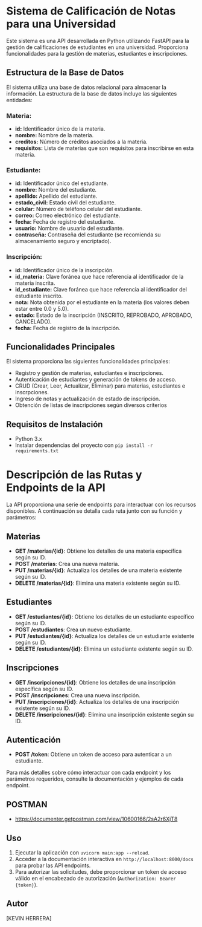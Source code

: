 # Sistema de Calificación de Notas para una Universidad

Este sistema es una API desarrollada en Python utilizando FastAPI para la gestión de calificaciones de estudiantes en una universidad. Proporciona funcionalidades para la gestión de materias, estudiantes e inscripciones.

## Estructura de la Base de Datos

El sistema utiliza una base de datos relacional para almacenar la información. La estructura de la base de datos incluye las siguientes entidades:

### Materia:
- **id:** Identificador único de la materia.
- **nombre:** Nombre de la materia.
- **creditos:** Número de créditos asociados a la materia.
- **requisitos:** Lista de materias que son requisitos para inscribirse en esta materia.

### Estudiante:
- **id:** Identificador único del estudiante.
- **nombre:** Nombre del estudiante.
- **apellido:** Apellido del estudiante.
- **estado_civil:** Estado civil del estudiante.
- **celular:** Número de teléfono celular del estudiante.
- **correo:** Correo electrónico del estudiante.
- **fecha:** Fecha de registro del estudiante.
- **usuario:** Nombre de usuario del estudiante.
- **contraseña:** Contraseña del estudiante (se recomienda su almacenamiento seguro y encriptado).

### Inscripción:
- **id:** Identificador único de la inscripción.
- **id_materia:** Clave foránea que hace referencia al identificador de la materia inscrita.
- **id_estudiante:** Clave foránea que hace referencia al identificador del estudiante inscrito.
- **nota:** Nota obtenida por el estudiante en la materia (los valores deben estar entre 0.0 y 5.0).
- **estado:** Estado de la inscripción (INSCRITO, REPROBADO, APROBADO, CANCELADO).
- **fecha:** Fecha de registro de la inscripción.

## Funcionalidades Principales

El sistema proporciona las siguientes funcionalidades principales:

- Registro y gestión de materias, estudiantes e inscripciones.
- Autenticación de estudiantes y generación de tokens de acceso.
- CRUD (Crear, Leer, Actualizar, Eliminar) para materias, estudiantes e inscrpciones.
- Ingreso de notas y actualización de estado de inscripción.
- Obtención de listas de inscripciones según diversos criterios

## Requisitos de Instalación

- Python 3.x
- Instalar dependencias del proyecto con `pip install -r requirements.txt`

# Descripción de las Rutas y Endpoints de la API

La API proporciona una serie de endpoints para interactuar con los recursos disponibles. A continuación se detalla cada ruta junto con su función y parámetros:

## Materias

- **GET /materias/{id}**: Obtiene los detalles de una materia específica según su ID.
- **POST /materias**: Crea una nueva materia.
- **PUT /materias/{id}**: Actualiza los detalles de una materia existente según su ID.
- **DELETE /materias/{id}**: Elimina una materia existente según su ID.

## Estudiantes

- **GET /estudiantes/{id}**: Obtiene los detalles de un estudiante específico según su ID.
- **POST /estudiantes**: Crea un nuevo estudiante.
- **PUT /estudiantes/{id}**: Actualiza los detalles de un estudiante existente según su ID.
- **DELETE /estudiantes/{id}**: Elimina un estudiante existente según su ID.

## Inscripciones

- **GET /inscripciones/{id}**: Obtiene los detalles de una inscripción específica según su ID.
- **POST /inscripciones**: Crea una nueva inscripción.
- **PUT /inscripciones/{id}**: Actualiza los detalles de una inscripción existente según su ID.
- **DELETE /inscripciones/{id}**: Elimina una inscripción existente según su ID.

## Autenticación

- **POST /token**: Obtiene un token de acceso para autenticar a un estudiante.

Para más detalles sobre cómo interactuar con cada endpoint y los parámetros requeridos, consulte la documentación y ejemplos de cada endpoint.

## POSTMAN

- https://documenter.getpostman.com/view/10600166/2sA2r6XjT8 

## Uso

1. Ejecutar la aplicación con `uvicorn main:app --reload`.
2. Acceder a la documentación interactiva en `http://localhost:8000/docs` para probar las API endpoints.
3. Para autorizar las solicitudes, debe proporcionar un token de acceso válido en el encabezado de autorización (`Authorization: Bearer {token}`).

## Autor

[KEVIN HERRERA]

